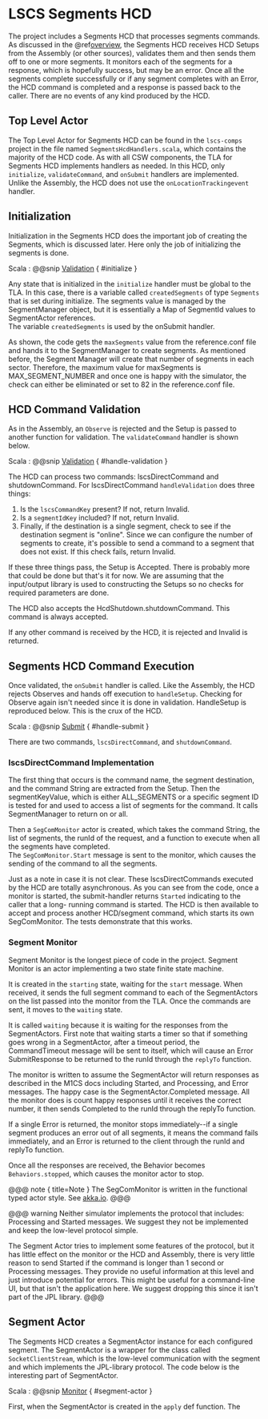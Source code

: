 # LSCS Segments HCD

The project includes a Segments HCD that processes segments commands. As discussed in the @ref[overview](index.md), the Segments HCD
receives HCD Setups from the Assembly (or other sources), validates them and then sends them off to one or more segments. It
monitors each of the segments for a response, which is hopefully success, but may be an error.  Once all the segments complete
successfully or if any segment completes with an Error, the HCD command is completed and a response is passed back to the caller.
There are no events of any kind produced by the HCD.

## Top Level Actor

The Top Level Actor for Segments HCD can be found in the `lscs-comps` project in the file named `SegmentsHcdHandlers.scala`,
which contains the majority of the HCD code. As with all CSW components, the TLA for Segments HCD implements handlers as needed. 
In this HCD, only `initialize`, `validateCommand`, and `onSubmit` handlers are implemented.  Unlike the Assembly,
the HCD does not use the `onLocationTrackingevent` handler.

## Initialization
Initialization in the Segments HCD does the important job of creating the Segments, which is discussed later. Here
only the job of initializing the segments is done.

Scala
: @@snip [Validation](../../../lscs-comps/src/main/scala/m1cs/segments/hcd/SegmentsHcdHandlers.scala) { #initialize }

Any state that is initialized in the `initialize` handler must be global to the TLA. In this case, there is a 
variable called `createdSegments` of type `Segments` that is set during initialize. The segments value is managed 
by the SegmentManager object, but it is essentially a Map of SegmentId values to SegmentActor references.  
The variable `createdSegments` is used by the onSubmit handler.

As shown, the code gets the `maxSegments` value from the reference.conf file and hands it to the SegmentManager to create segments. 
As mentioned before, the Segment Manager will create that number of segments in each sector.  Therefore, the maximum value for
maxSegments is MAX_SEGMENT_NUMBER and once one is happy with the simulator, the check can either be eliminated or
set to 82 in the reference.conf file.

## HCD Command Validation

As in the Assembly, an `Observe` is rejected and the Setup is passed to another function for validation.
The `validateCommand` handler is shown below.

Scala
: @@snip [Validation](../../../lscs-comps/src/main/scala/m1cs/segments/hcd/SegmentsHcdHandlers.scala) { #handle-validation }

The HCD can process two commands: lscsDirectCommand and shutdownCommand. For lscsDirectCommand `handleValidation` does three things:

1. Is the `lscsCommandKey` present?  If not, return Invalid.
2. Is a `segmentIdKey` included?  If not, return Invalid.
3. Finally, if the destination is a single segment, check to see if the destination segment is "online".  Since we can 
configure the number of segments to create, it's possible to send a command to a segment that does not exist. 
If this check fails, return Invalid.

If these three things pass, the Setup is Accepted.  There is probably more that could be done but that's it for now.
We are assuming that the input/output library is used to constructing the Setups so no checks for required parameters
are done.

The HCD also accepts the HcdShutdown.shutdownCommand. This command is always accepted.

If any other command is received by the HCD, it is rejected and Invalid is returned.

## Segments HCD Command Execution
Once validated, the `onSubmit` handler is called. Like the Assembly, the HCD rejects Observes and hands off
execution to `handleSetup`. Checking for Observe again isn't needed since it is done in validation. 
HandleSetup is reproduced below.  This is the crux of the HCD.

Scala
: @@snip [Submit](../../../lscs-comps/src/main/scala/m1cs/segments/hcd/SegmentsHcdHandlers.scala) { #handle-submit }

There are two commands, `lscsDirectCommand`, and `shutdownCommand`.

### lscsDirectCommand Implementation
The first thing that occurs is the command name, the segment destination, and the command String are extracted from the
Setup. Then the segmentKeyValue, which is either ALL_SEGMENTS or a specific segment ID is tested for and used
to access a list of segments for the command. It calls SegmentManager to return on or all.

Then a `SegComMonitor` actor is created, which takes the command String, the list of segments, the runId of
the request, and a function to execute when all the segments have completed.  
The `SegComMonitor.Start` message is sent to the monitor, which causes the sending of the command to all the segments.

Just as a note in case it is not clear. These lscsDirectCommands executed by the HCD are totally asynchronous. As you can see
from the code, once a monitor is started, the submit-handler returns `Started` indicating to the caller that a long-
running command is started. The HCD is then available to accept and process another HCD/segment command, which starts
its own SegComMonitor. The tests demonstrate that this works.

### Segment Monitor
Segment Monitor is the longest piece of code in the project. Segment Monitor is an actor implementing a two state
finite state machine.

It is created in the `starting` state, waiting for the `start` message. When received, it sends the full segment
command to each of the SegmentActors on the list passed into the monitor from the TLA. Once the commands are
sent, it moves to the `waiting` state.

It is called `waiting` because it is waiting for the responses from the SegmentActors. First note that waiting starts
a timer so that if something goes wrong in a SegmentActor, after a timeout period, the CommandTimeout message will be sent
to itself, which will cause an Error SubmitResponse to be returned to the runId through the `replyTo` function.

The monitor is written to assume the SegmentActor will return responses as described in the M1CS docs including Started,
and Processing, and Error messages. The happy case is the SegmentActor.Completed message. All the monitor does is 
count happy responses until it receives the correct number, it then sends Completed to the runId through the replyTo 
function. 

If a single Error is returned, the monitor stops immediately--if a single segment produces an error out of all segments,
it means the command fails immediately, and an Error is returned to the client through the runId and replyTo function.

Once all the responses are received, the Behavior becomes `Behaviors.stopped`, which causes the monitor actor to stop.

@@@ note { title=Note }
The SegComMonitor is written in the functional typed actor style. See [akka.io](https://doc.akka.io/docs/akka/current/typed/index.html).
@@@

@@@ warning
Neither simulator implements the protocol that includes: Processing and Started messages. We suggest they not be implemented
and keep the low-level protocol simple.

The Segment Actor tries to implement some features of the protocol, but it has little effect on the monitor or the HCD
and Assembly, there is very little reason to send Started if the command is longer than 1 second or Processing messages. 
They provide no useful information at this level and just introduce potential for errors. This might be useful for
a command-line UI, but that isn't the application here. We suggest dropping this since it isn't part of the JPL library.
@@@

## Segment Actor
The Segments HCD creates a SegmentActor instance for each configured segment. The SegmentActor
is a wrapper for the class called `SocketClientStream`, which is the low-level communication with the segment
and which implements the JPL-library protocol.  The code below is the interesting part of SegmentActor.

Scala
: @@snip [Monitor](../../../lscs-comps/src/main/scala/m1cs/segments/hcd/SegmentActor.scala) { #segment-actor }

First, when the SegmentActor is created in the `apply` def function. The 